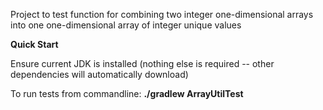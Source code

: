 <p>Project to test function for combining two integer one-dimensional arrays into one one-dimensional array of integer unique values</p>

<p><b>Quick Start</b></p>
<p>Ensure current JDK is installed (nothing else is required -- other dependencies will automatically download)</p>
<p>To run tests from commandline: <b>./gradlew ArrayUtilTest</b></p>
